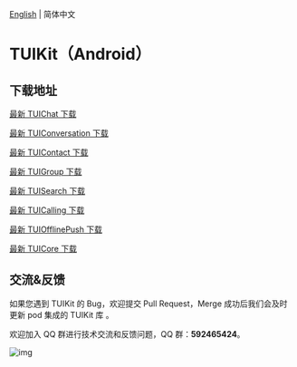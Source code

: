 [English](./README_EN.md) | 简体中文

# TUIKit（Android）

## 下载地址

[最新 TUIChat 下载](https://im.sdk.cloud.tencent.cn/download/tuikit/6.3.2609/android/TUIChat.zip)

[最新 TUIConversation 下载](https://im.sdk.cloud.tencent.cn/download/tuikit/6.3.2609/android/TUIConversation.zip)

[最新 TUIContact 下载](https://im.sdk.cloud.tencent.cn/download/tuikit/6.3.2609/android/TUIContact.zip)

[最新 TUIGroup 下载](https://im.sdk.cloud.tencent.cn/download/tuikit/6.3.2609/android/TUIGroup.zip)

[最新 TUISearch 下载](https://im.sdk.cloud.tencent.cn/download/tuikit/6.3.2609/android/TUISearch.zip)

[最新 TUICalling 下载](https://im.sdk.cloud.tencent.cn/download/tuikit/6.3.2609/android/TUICalling.zip)

[最新 TUIOfflinePush 下载](https://im.sdk.cloud.tencent.cn/download/tuikit/6.3.2609/android/TUIOfflinePush.zip)

[最新 TUICore 下载](https://im.sdk.cloud.tencent.cn/download/tuikit/6.3.2609/android/TUICore.zip)

## 交流&反馈

如果您遇到 TUIKit 的 Bug，欢迎提交  Pull Request，Merge 成功后我们会及时更新 pod 集成的 TUIKit 库 。

欢迎加入 QQ 群进行技术交流和反馈问题，QQ 群：**592465424**。

![img](https://qcloudimg.tencent-cloud.cn/raw/ca5f8724cd5a9002abc454f80bf3df12.png)